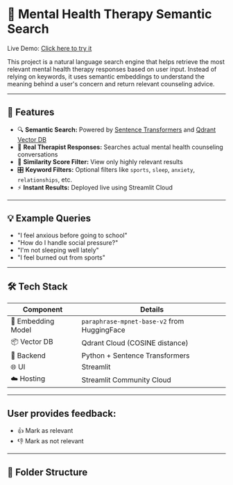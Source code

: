 # 🧠 Mental Health Therapy Semantic Search

Live Demo: [Click here to try it](https://mentalhealth2611.streamlit.app/)

This project is a natural language search engine that helps retrieve the most relevant mental health therapy responses based on user input. Instead of relying on keywords, it uses semantic embeddings to understand the meaning behind a user's concern and return relevant counseling advice.

---

## 📌 Features

- 🔍 **Semantic Search:** Powered by [Sentence Transformers](https://www.sbert.net/) and [Qdrant Vector DB](https://qdrant.tech/)
- 🎯 **Real Therapist Responses:** Searches actual mental health counseling conversations
- 📏 **Similarity Score Filter:** View only highly relevant results
- 🎛️ **Keyword Filters:** Optional filters like `sports`, `sleep`, `anxiety`, `relationships`, etc.
- ⚡ **Instant Results:** Deployed live using Streamlit Cloud

---

## 💡 Example Queries

- "I feel anxious before going to school"
- "How do I handle social pressure?"
- "I'm not sleeping well lately"
- "I feel burned out from sports"

---

## 🛠️ Tech Stack

| Component | Details |
|----------|---------|
| 🧠 Embedding Model | `paraphrase-mpnet-base-v2` from HuggingFace |
| 📦 Vector DB | Qdrant Cloud (COSINE distance) |
| 🧱 Backend | Python + Sentence Transformers |
| 🌐 UI | Streamlit |
| ☁️ Hosting | Streamlit Community Cloud |

---
## User provides feedback:
   - 👍 Mark as relevant
   - 👎 Mark as not relevant
---

## 📁 Folder Structure

